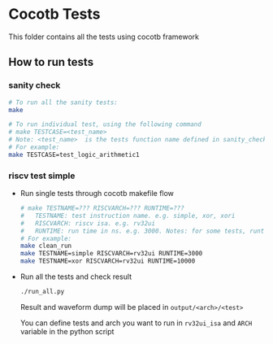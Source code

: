 # Cocotb Tests

This folder contains all the tests using cocotb framework


## How to run tests

### sanity check

```bash
# To run all the sanity tests:
make

# To run individual test, using the following command
# make TESTCASE=<test_name>
# Note: <test_name>  is the tests function name defined in sanity_check.py
# For example:
make TESTCASE=test_logic_arithmetic1
```

### riscv test simple

- Run single tests through cocotb makefile flow

    ```bash
    # make TESTNAME=??? RISCVARCH=??? RUNTIME=???
    #   TESTNAME: test instruction name. e.g. simple, xor, xori
    #   RISCVARCH: riscv isa. e.g. rv32ui
    #   RUNTIME: run time in ns. e.g. 3000. Notes: for some tests, runtime needs to be large enough
    # For example:
    make clean_run
    make TESTNAME=simple RISCVARCH=rv32ui RUNTIME=3000
    make TESTNAME=xor RISCVARCH=rv32ui RUNTIME=10000
    ```

- Run all the tests and check result

    ```bash
    ./run_all.py
    ```

    Result and waveform dump will be placed in `output/<arch>/<test>`

    You can define tests and arch you want to run in `rv32ui_isa` and `ARCH` variable in the python script
